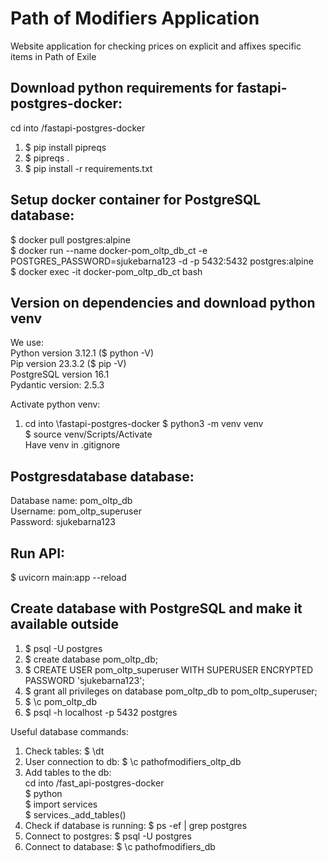 # Path of Modifiers Application  
Website application for checking prices on explicit and affixes specific items in Path of Exile  


## Download python requirements for fastapi-postgres-docker:
cd into /fastapi-postgres-docker
1. $ pip install pipreqs
2. $ pipreqs .
3. $ pip install -r requirements.txt


## Setup docker container for PostgreSQL database:
$ docker pull postgres:alpine  
$ docker run --name docker-pom_oltp_db_ct -e POSTGRES_PASSWORD=sjukebarna123 -d -p 5432:5432 postgres:alpine  
$ docker exec -it docker-pom_oltp_db_ct bash  


## Version on dependencies and download python venv
We use:  
Python version 3.12.1 ($ python -V)  
Pip version 23.3.2 ($ pip -V)  
PostgreSQL version 16.1  
Pydantic version: 2.5.3   

Activate python venv:
1. cd into \fastapi-postgres-docker
$ python3 -m venv venv  
$ source venv/Scripts/Activate  
Have venv in .gitignore  

## Postgresdatabase database:
Database name: pom_oltp_db  
Username: pom_oltp_superuser  
Password: sjukebarna123  

## Run API:
$ uvicorn main:app --reload

## Create database with PostgreSQL and make it available outside
1. $ psql -U postgres  
2. $ create database pom_oltp_db;  
3. $ CREATE USER pom_oltp_superuser WITH SUPERUSER ENCRYPTED PASSWORD 'sjukebarna123';  
4. $ grant all privileges on database pom_oltp_db to pom_oltp_superuser;  
5. $ \c pom_oltp_db   
6. $ psql -h localhost -p 5432 postgres  


Useful database commands:
1. Check tables: 
$ \dt  
2. User connection to db: 
$ \c pathofmodifiers_oltp_db  
3. Add tables to the db:   
cd into /fast_api-postgres-docker  
$ python  
$ import services  
$ services._add_tables()  
4. Check if database is running:
$ ps -ef | grep postgres  
6. Connect to postgres:
$ psql -U postgres  
8. Connect to database:
$ \c pathofmodifiers_db  
